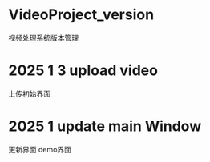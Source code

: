# VideoProject_version
视频处理系统版本管理
# 2025 1 3 upload video
上传初始界面
# 2025 1  update main Window
更新界面 demo界面
